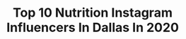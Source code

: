 ---
title: Top 10 Nutrition Instagram Influencers In Dallas In 2020
description: >-
  Find top nutrition Instagram influencers in Dallas in 2020. Most popular hashtags: #stayathome #skincare #texas #blackgirlmagic.
platform: Instagram
profiles:
  - username: "em_balanced"
    fullname: >-
      ᗴᗰIᒪY ᗯᗩᖇᗴ
    location: "United States"
    followers: 27345
    engagement: 135
    commentsToLikes: 0.033936
    id: ck5cf4icwm9j60i11t9ncz0aj
    verified: false
    hashtags: "#dontcare, #mentalhealthawarenessmonth, #legday, #embalanced"
  - username: "aleahstander"
    fullname: >-
      Aleah Stander | Fitness Expert
    location: "United States"
    followers: 17303
    engagement: 336
    commentsToLikes: 0.079805
    id: ck8t1vdgkx6np0j7827hnknnp
    verified: false
    hashtags: "#stayhomewithltk, #workoutideas, #fitspo, #betterwithglg"
  - username: "notyouravg_mom"
    fullname: >-
      Brenda Garza
    location: "United States"
    followers: 21873
    engagement: 518
    commentsToLikes: 0.060543
    id: ckap0ncegr1y10i780nlz0oh0
    verified: false
    hashtags: "#winetime, #booklover, #2020senior, #teachersofig"
  - username: "ramfitness_d1"
    fullname: >-
      Ramiro Dominguez
    location: "United States"
    followers: 6343
    engagement: 1269
    commentsToLikes: 0.036971
    id: ck8t0vso1tifr0j782qa7q6zn
    verified: false
    hashtags: ""
  - username: "ginelleeverything"
    fullname: >-
      Ginelle | Fitness Enthusiast
    location: "United States"
    followers: 11991
    engagement: 741
    commentsToLikes: 0.104086
    id: ck137jai2btn50i194cxeazi7
    verified: false
    hashtags: "#fitandthick, #fitblackwomen, #skincareroutine, #housechronicles"
  - username: "_cecereneee"
    fullname: >-
      𝓢𝓲𝓮𝓻𝓻𝓪 🎀
    location: "United States"
    followers: 6592
    engagement: 3091
    commentsToLikes: 0.078854
    id: ck0w77irbc5ji0i19s0srz1in
    verified: false
    hashtags: "#babesinscrubs, #hazeleyes, #blackgirlmagic, #stayhome"
  - username: "thetrendytomboy"
    fullname: >-
      Rachel Spross | Lifestyle Blog
    location: "United States"
    followers: 43919
    engagement: 70
    commentsToLikes: 0.042860
    id: ck13bqq1awpys0i19pk57ql25
    verified: false
    hashtags: "#donttouchme, #takeablissbreak, #ad, #blissbreak"
  - username: "healthylife_bymg"
    fullname: >-
      recetas & vida saludable •
    location: "United States"
    followers: 73612
    engagement: 198
    commentsToLikes: 0.052606
    id: ck6u1ldrvmfrm0j713j5cgc2f
    verified: false
    hashtags: "#foodie, #aphilellie, #food, #today"
  - username: "no_excuses_chick"
    fullname: >-
      Sarah Wilkins, BSc Dietetics
    location: "United States"
    followers: 21694
    engagement: 2
    commentsToLikes: 0.000000
    id: ck15r6bwg6csf0i19wisne0b7
    verified: false
    hashtags: ""
  - username: "momo_twofive"
    fullname: >-
      Ryan Moeller
    location: "United States"
    followers: 5170
    engagement: 872
    commentsToLikes: 0.039537
    id: ck6tv594kk98x0j71w3kn99qx
    verified: false
    hashtags: "#utah, #kingofthemountain, #friendsandfamily, #homebody"
---